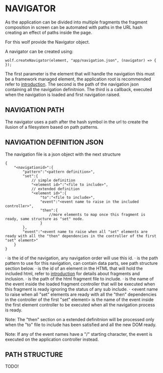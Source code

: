 # NAVIGATOR

As the application can be divided into multiple fragments the fragment composition in screen can be automated with paths in the URL hash creating
an effect of paths inside the page.

For this wolf provide the Navigator object.

A navigator can be created using:

    wolf.createNavigator(element, "app/navigation.json", (navigator) => {
    });

The first parameter is the element that will handle the navigation this must be a framework managed element, the application root is recommended refer to [introduction](wolf.introduction.md).
The second is the path of the navigation json containing all the navigation definitnion.
The third is a callback, executed when the navigation is loaded and first navigation raised.

## NAVIGATION PATH

The navigator uses a path after the hash symbol in the url to create the ilusion of a filesystem based on path patterns.

## NAVIGATION DEFINITION JSON

The navigation file is a json object with the next structure

    {
        "<navigationid>":{
            "pattern":"<pattern definition>",
            "set":{
                // simple definition
                "<element id>":"<file to include>",
                // extended definition
                "<element id>":{
                    "to":"<file to include>",
                    "event":"<event name to raise in the included controller>",
                    "then":{
                        //more elements to map once this fragment is ready, same structure as "set" node.
                    }
            },
            "event":"<event name to raise when all "set" elements are ready with all the "then" dependencies in the controller of the first "set" element>"
        }
    }

· <navigationid> is the id of the navigation, any navigation order will use this id.
· <pattern definition> is the path pattern to use for this navigation, can contain data parts, see path structure section below.
· <element id> is the id of an element in the HTML that will hold the included html, refer to [introduction](wolf.introduction.md) for details about fragments and inclusion.
· <file to include> is the path of the html fragment file to include.
· <event name to raise in the included controller> is the name of the event inside the loaded fragment controller that will be executed when this fragment is ready ignoring the status of any sub include.
· <event name to raise when all "set" elements are ready with all the "then" dependencies in the controller of the first "set" element> is the name of the event inside the first element controller to be executed when all the navigation process is ready.

Note: The "then" section on a extended definitnion will be processed only when the "to" file to include has been satisfied and all the new DOM ready.

Note: If any of the event names have a "/" starting character, the event is executed on the application controller instead.

## PATH STRUCTURE

TODO!